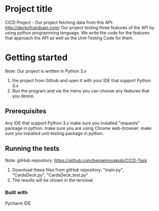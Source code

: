 # Project title
CICD Project - Our project fetching data from this API: http://deckofcardsapi.com/
Our project testing three features of the API by using python programming language.
We write the code for the features that approach the API as well as the Unit-Testing Code for them.


# Getting started
Note: Our project is written in Python 3.x
1. the project from Github and open it with your IDE that support Python 3.x
2. Run the program and via the menu you can choose any features that you desire.

## Prerequisites
Any IDE that support Python 3.x
make sure you installed "requests" package in python.
make sure you are using Chrome web-browser.
make sure you installed unit-testing package in python.

## Running the tests
Note: gitHub repository: https://github.com/benjaminyakobi/CICD-Task
1. Download these files from gitHub repository: "main.py", "CardsDeck.py", "CardsDeck_test.py"
2. The results will be shown in the terminal.


### Built with
Pycharm IDE

